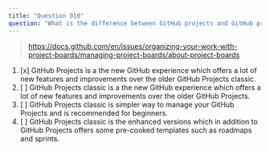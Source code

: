 ```yaml
---
title: "Question 010"
question: "What is the difference between GitHub projects and GitHub projects classic?"
---
```



> https://docs.github.com/en/issues/organizing-your-work-with-project-boards/managing-project-boards/about-project-boards
1. [x] GitHub Projects is a the new GitHub experience which offers a lot of new features and improvements over the older GitHub Projects classic. 
1. [ ] GitHub Projects classic is a the new GitHub experience which offers a lot of new features and improvements over the older GitHub Projects.
1. [ ] GitHub Projects classic is simpler way to manage your GitHub Projects and is recommended for beginners.
1. [ ] GitHub Projects classic is the enhanced versions which in addition to GitHub Projects offers some pre-cooked templates such as roadmaps and sprints.
